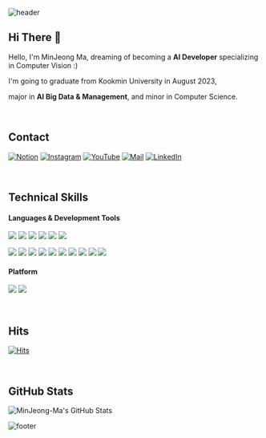 ![header](https://capsule-render.vercel.app/api?type=slice&color=gradient&customColorList=27&height=200&section=header&text=WELCOME&fontColor=ffffff&fontSize=70&rotate=13&animation=fadeIn&reversal=false&fontAlign=75&fontAlignY=25&desc=%20This%20is%20MinJeong's%20Github&desczSize=24&FontSize=50&descAlign=81&descAlignY=43)


## Hi There 👋
Hello, I'm MinJeong Ma, dreaming of becoming a **AI Developer** specializing in Computer Vision :)

I'm going to graduate from Kookmin University in August 2023, 

major in **AI Big Data & Management**, and minor in Computer Science.

<br/>

## Contact
[![Notion](https://img.shields.io/badge/Notion-000000?style=flat-square&logo=Notion&logoColor=white)](https://plastic-distance-9d4.notion.site/MinJeong-Ma-a207a39e685048e8ba3d7076f2f04f64)
[![Instagram](https://img.shields.io/badge/Instagram-dd2a7b?style=flat-square&logo=Instagram&logoColor=white)](https://www.instagram.com/my_sticalnd_34) 
[![YouTube](https://img.shields.io/badge/YouTube-FF0000?style=flat-square&logo=YouTube&logoColor=white)](https://www.youtube.com/channel/UCZQOR1274r6mLTGA45s2Rcg)
[![Mail](https://img.shields.io/badge/maminjeong3199@gmail.com-e10915?style=flat-square&logo=Gmail&logoColor=white)](maminjeong3199@gmail.com)
[![LinkedIn](https://img.shields.io/badge/Linked_In-0A66C2?style=flat-square&logo=LinkedIn&logoColor=white)](https://www.linkedin.com/in/%EB%AF%BC%EC%A0%95-%EB%A7%88-1822b31a5/)

<br/>


## Technical Skills 
#### Languages & Development Tools
<img src="https://img.shields.io/badge/Python-3776AB?style=flat-square&logo=Python&logoColor=white"/> <img src="https://img.shields.io/badge/Pytorch-EE4C2C?style=flat-square&logo=Pytorch&logoColor=white"/> <img src="https://img.shields.io/badge/TensorFlow-FF6F00?style=flat-square&logo=TensorFlow&logoColor=white"/> <img src="https://img.shields.io/badge/Keras-D00000?style=flat-square&logo=Keras&logoColor=white"/> <img src="https://user-images.githubusercontent.com/81547780/151382642-730da5c5-5f6b-42da-b900-23a85253863a.svg"> <img src="https://img.shields.io/badge/R-276DC3?style=flat-square&logo=R&logoColor=white"/>

<img src="https://img.shields.io/badge/PyCharm-000000?style=flat-square&logo=PyCharm&logoColor=white"/> <img src="https://img.shields.io/badge/VSCode-007ACC?style=flat-square&logo=Visual Studio Code&logoColor=white"/> <img src="https://img.shields.io/badge/Anaconda-44A833?style=flat-square&logo=Anaconda&logoColor=white"/> <img src="https://img.shields.io/badge/Jupyter-F37626?style=flat-square&logo=Jupyter&logoColor=white"/> <img src="https://img.shields.io/badge/Google Colab-F9AB00?style=flat-square&logo=Google Colab&logoColor=white"/> 
<img src="https://img.shields.io/badge/Eclipse IDE-2C2255?style=flat-square&logo=Eclipse IDE&logoColor=white"/> <img src="https://img.shields.io/badge/MySQL-4479A1?style=flat-square&logo=MySQL&logoColor=white"/> <img src="https://img.shields.io/badge/QGIS-589632?style=flat-square&logo=Qgis&logoColor=white"/> <img src="https://img.shields.io/badge/Tableau-E97627?style=flat-square&logo=Tableau&logoColor=white"/> <img src="https://img.shields.io/badge/Streamlit-FF4B4B?style=flat-square&logo=Streamlit&logoColor=white"/>


#### Platform
<img src="https://img.shields.io/badge/Windows-0078D6?style=flat-square&logo=Windows&logoColor=white"/> <img src="https://img.shields.io/badge/Linux-FCC624?style=flat-square&logo=Linux&logoColor=white"/>

<br/>

## Hits
[![Hits](https://hits.seeyoufarm.com/api/count/incr/badge.svg?url=https://github.com/maj34%2Fgjbae1212%2Fhit-counter)](https://hits.seeyoufarm.com)                    

<br/>

## GitHub Stats
![MinJeong-Ma's GitHub Stats](https://github-readme-stats.vercel.app/api?username=maj34&show_icons=true&theme=swift)


![footer](https://capsule-render.vercel.app/api?type=slice&color=gradient&customColorList=27&height=150&section=footer)
